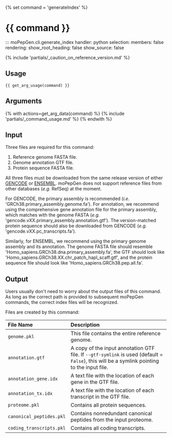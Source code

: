 {% set command = 'generateIndex' %}
# {{ command }}

::: moPepGen.cli.generate_index
	handler: python
    selection:
      members: false
    rendering:
      show_root_heading: false
      show_source: false

{% include 'partials/_caution_on_reference_version.md' %}

## Usage

```
{{ get_arg_usage(command) }}
```

## Arguments

{% with actions=get_arg_data(command) %}
{% include 'partials/_command_usage.md' %}
{% endwith %}

## Input

Three files are required for this command:

1. Reference genome FASTA file.
2. Genome annotation GTF file.
3. Protein sequence FASTA file.

All three files must be downloaded from the same release version of either [GENCODE](https://www.gencodegenes.org/) or [ENSEMBL](https://useast.ensembl.org/index.html). moPepGen does not support reference files from other databases (*e.g.* RefSeq) at the moment.

For GENCODE, the primary assembly is recommended (*i.e.* 'GRCh38.primary_assembly.genome.fa'). For annotation, we recommend using the comprehensive gene annotation file for the primary assembly, which matches with the genome FASTA (*e.g.* 'gencode.vXX.primary_assembly.annotation.gtf'). The version-matched protein sequence should also be downloaded from GENCODE (*e.g.* 'gencode.vXX.pc_transcripts.fa').

Similarly, for ENSEMBL, we recommend using the primary genome assembly and its annotation. The genome FASTA file should resemble 'Homo_sapiens.GRCh38.dna.primary_assembly.fa', the GTF should look like 'Homo_sapiens.GRCh38.XX.chr_patch_hapl_scaff.gtf', and the protein sequence file should look like 'Homo_sapiens.GRCh38.pep.all.fa'.

## Output

Users usually don't need to worry about the output files of this command. As long as the correct path is provided to  subsequent moPepGen commands, the correct index files will be recognized.

Files are created by this command:

| File Name | Description |
|:----------|:------------|
| `genome.pkl` | This file contains the entire reference genome. |
| `annotation.gtf` | A copy of the input annotation GTF file. If `--gtf-symlink` is used (default = `False`), this will be a symlink pointing to the input file. |
| `annotation_gene.idx` | A text file with the location of each gene in the GTF file. |
| `annotation_tx.idx` | A text file with the location of each transcript in the GTF file. |
| `proteome.pkl` | Contains all protein sequences. |
| `canonical_peptides.pkl` | Contains nonredundant canonical peptides from the input proteome. |
| `coding_transcripts.pkl` | Contains all coding transcripts. |
